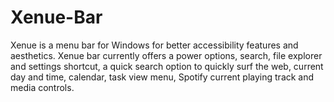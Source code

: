 # Xenue-Bar
Xenue is a menu bar for Windows for better accessibility features and aesthetics. Xenue bar currently offers a power options, search, file explorer and settings shortcut, a quick search option to quickly surf the web, current day and time, calendar, task view menu, Spotify current playing track and media controls.

